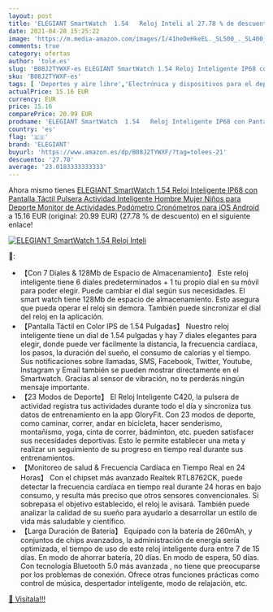```yaml
---
layout: post
title: 'ELEGIANT SmartWatch  1.54   Reloj Inteli al 27.78 % de descuento'
date: 2021-04-28 15:25:22
image: 'https://m.media-amazon.com/images/I/41heDeHkeEL._SL500_._SL400_.jpg'
comments: true
category: ofertas
author: 'tole.es'
slug: 'B08J2TYWXF-es ELEGIANT SmartWatch 1.54 Reloj Inteligente IP68 con...'
sku: 'B08J2TYWXF-es'
tags: [ 'Deportes y aire libre','Electrónica y dispositivos para el deporte','Monitores de actividad','android','elegiant', ]
actualPrice: 15.16 EUR
currency: EUR
price: 15.16
comparePrice: 20.99 EUR
prodname: 'ELEGIANT SmartWatch  1.54   Reloj Inteligente IP68 con Pantalla Táctil  Pulsera Actividad Inteligente Hombre Mujer Niños para Deporte  Monitor de Actividades  Podómetro Cronómetros para iOS Android'
country: 'es'
flag: '🇪🇸'
brand: 'ELEGIANT'
buyurl: 'https://www.amazon.es/dp/B08J2TYWXF/?tag=tolees-21'
descuento: '27.78'
average: '23.0183333333333'
---
```


Ahora mismo tienes [ELEGIANT SmartWatch  1.54   Reloj Inteligente IP68 con Pantalla Táctil  Pulsera Actividad Inteligente Hombre Mujer Niños para Deporte  Monitor de Actividades  Podómetro Cronómetros para iOS Android](https://www.amazon.es/dp/B08J2TYWXF/?tag=tolees-21) a 15.16 EUR (original: 20.99 EUR) (27.78 %  de descuento) en el siguiente enlace!

[![ELEGIANT SmartWatch  1.54   Reloj Inteli](https://m.media-amazon.com/images/I/41heDeHkeEL._SL500_._SL400_.jpg)](https://www.amazon.es/dp/B08J2TYWXF/?tag=tolees-21)

🔎:

- 【Con 7 Diales & 128Mb de Espacio de Almacenamiento】 Este reloj inteligente tiene 6 diales predeterminados + 1 tu propio dial en su móvil para poder elegir. Puede cambiar el dial según sus necesidades. El smart watch tiene 128Mb de espacio de almacenamiento. Esto asegura que pueda operar el reloj sin demora. También puede sincronizar el dial del reloj en la aplicación.
- 【Pantalla Táctil en Color IPS de 1.54 Pulgadas】 Nuestro reloj inteligente tiene un dial de 1.54 pulgadas y hay 7 diales elegantes para elegir, donde puede ver fácilmente la distancia, la frecuencia cardíaca, los pasos, la duración del sueño, el consumo de calorías y el tiempo. Sus notificaciones sobre llamadas, SMS, Facebook, Twitter, Youtube, Instagram y Email también se pueden mostrar directamente en el Smartwatch. Gracias al sensor de vibración, no te perderás ningún mensaje importante.
- 【23 Modos de Deporte】 El Reloj Inteligente C420, la pulsera de actividad registra tus actividades durante todo el día y sincroniza tus datos de entrenamiento en la app GloryFit. Con 23 modos de deporte, como caminar, correr, andar en bicicleta, hacer senderismo, montañismo, yoga, cinta de correr, bádminton, etc. pueden satisfacer sus necesidades deportivas. Esto le permite establecer una meta y realizar un seguimiento de su progreso en tiempo real durante sus entrenamientos.
- 【Monitoreo de salud & Frecuencia Cardíaca en Tiempo Real en 24 Horas】 Con el chipset más avanzado Realtek RTL8762CK, puede detectar la frecuencia cardíaca en tiempo real durante 24 horas en bajo consumo, y resulta más preciso que otros sensores convencionales. Si sobrepasa el objetivo establecido, el reloj le avisará. También puede analizar la calidad de su sueño para ayudarlo a desarrollar un estilo de vida más saludable y científico.
- 【Larga Duración de Batería】 Equipado con la batería de 260mAh, y conjuntos de chips avanzados, la administración de energía sería optimizada, el tiempo de uso de este reloj inteligente dura entre 7 de 15 días. En modo de ahorrar batería, 20 días. En modo de espera, 50 días. Con tecnología Bluetooth 5.0 más avanzada , no tiene que preocuparse por los problemas de conexión. Ofrece otras funciones prácticas como control de música, despertador inteligente, modo de relajación, etc.

[🛒 Visítala!!!](https://www.amazon.es/dp/B08J2TYWXF/?tag=tolees-21)
